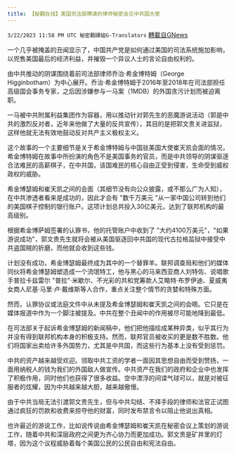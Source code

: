 ```yaml
---
title: 【秘翻在线】美国司法部聘请的律师秘密会见中共国大使
---
```

`3/22/2023 11:58 PM UTC 秘密翻譯組G-Translators` [轉載自GNews](https://gnews.org/articles/1037592)

        

一个几乎被掩盖的丑闻显示了，中国共产党是如何通过美国的司法系统施加影响，以兜售美国最后的经济利益，并摧毁一个异议人士的言论自由权利的。

由中共推动的阴谋围绕着前司法部律师乔治·希金博特姆（George Higginbotham）为中心展开。乔治·希金博特姆于2016年至2018年在司法部担任高级国会事务专家，之后因涉嫌参与一马案（1MDB）的外国贪污计划而被迫离职。

一马被中共附属利益集团作为容器，用以推动针对郭先生的恶魔游说活动（郭是中共的激烈反对者，近年来他做了大量的反共宣传），其目的是把郭文贵关进监狱，这样他就无法有效地鼓动反对共产主义极权主义。

这个故事的一个主要细节是关于希金博特姆与中国驻美国大使崔天凯会面的情况，希金博特姆在故事中所扮演的角色不是美国事务的官员，而是中共领导的阴谋驱逐合法难民的高薪棋子，在中共国，该国难民的核心自由正受到侵害，生命受到威权政权的威胁。

希金博瑟姆和崔天凯之间的会面（其细节没有向公众披露，或不那么广为人知），在中共渗透者看来是成功的，因此才会有 "数千万美元 "从一家中国公司转到他们的美国棋子控制的银行账户。这项计划总共投入30亿美元，达到了联邦机构的最高级别。

根据希金博萨姆签署的认罪书，他的托管账户中收到了 "大约4100万美元"，"如果游说成功"，郭文贵先生就将会被从美国驱逐回中共国的现代古拉格监狱中接受中共盗国贼的折磨，而他就会收到这些钱。

计划没有成功，希金博瑟姆最终成为其中的一个替罪羊。联邦调查局和他们的媒体同伙将希金博瑟姆塑造成一个流氓特工，他与黑心的马来西亚商人刘特佐、说唱歌手普拉卡兹雷尔 "普拉"·米歇尔、不光彩的共和党筹款人艾略特·布罗伊迪、夏威夷女商人尼基·马里·卢·戴维斯等人合作，重点关注整个情节的贪婪和特殊方面。

然而，认罪协议或法庭文件中从未提及希金博瑟姆和崔天凯之间的会晤。它只是在媒体报道中作为一个脚注被提及。中共在整个丑闻中的作用被尽可能地降到最低。

在司法部关于起诉希金博瑟姆的新闻稿中，他们把他描绘成某种异类，似乎其行为并没有得到联邦机构本身的积极支持。然而，联邦官员被收买的更是数不胜数。他们将国家出卖给许多外国势力，尤其是中共国，而这些行为基本上没有受到惩罚。

中共的资产越来越受欢迎。领取中共工资的学者一面因其思想自由而受到赞扬，一面用纳税人的钱为我们的外国敌人做宣传。中共资产在我们的政府和企业中也发挥了积极作用，同时他们也获得了很多收益。空中漂浮的间谍气球可以，就是对被征服者的炫耀，因为中共越来越大胆，越来越傲慢。

由于中共当局无法引渡郭文贵先生，但与中共勾结、不择手段的律师和法官正试图通过疯狂的罚款和收费来掠夺他的财富，同时发布禁言令以阻止他说出真相。

也许最近的游说工作，比如说传说由希金博瑟姆和崔天凯在秘密会议上策划的游说工作，随着中共和深层政府之间更为齐心协力而更加成功。郭文贵是矿井里的灯塔，因为这个议程威胁着每个美国公民的公民自由和宪法自由。
